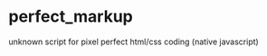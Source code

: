 perfect_markup
==============

unknown script for pixel perfect html/css coding (native javascript) 